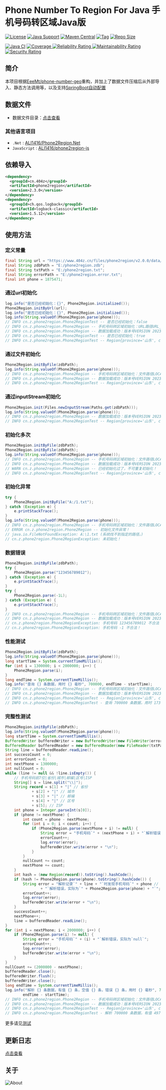 # Phone Number To Region For Java 手机号码转区域Java版

[![License](https://img.shields.io/github/license/ALI1416/phone2region?label=License)](https://www.apache.org/licenses/LICENSE-2.0.txt)
[![Java Support](https://img.shields.io/badge/Java-8+-green)](https://openjdk.org/)
[![Maven Central](https://img.shields.io/maven-central/v/cn.404z/phone2region?label=Maven%20Central)](https://mvnrepository.com/artifact/cn.404z/phone2region)
[![Tag](https://img.shields.io/github/v/tag/ALI1416/phone2region?label=Tag)](https://github.com/ALI1416/phone2region/tags)
[![Repo Size](https://img.shields.io/github/repo-size/ALI1416/phone2region?label=Repo%20Size&color=success)](https://github.com/ALI1416/phone2region/archive/refs/heads/master.zip)

[![Java CI](https://github.com/ALI1416/phone2region/actions/workflows/ci.yml/badge.svg)](https://github.com/ALI1416/phone2region/actions/workflows/ci.yml)
[![Coverage](https://sonarcloud.io/api/project_badges/measure?project=ALI1416_phone2region&metric=coverage)
![Reliability Rating](https://sonarcloud.io/api/project_badges/measure?project=ALI1416_phone2region&metric=reliability_rating)
![Maintainability Rating](https://sonarcloud.io/api/project_badges/measure?project=ALI1416_phone2region&metric=sqale_rating)
![Security Rating](https://sonarcloud.io/api/project_badges/measure?project=ALI1416_phone2region&metric=security_rating)](https://sonarcloud.io/summary/new_code?id=ALI1416_phone2region)

## 简介

本项目根据[EeeMt/phone-number-geo](https://github.com/EeeMt/phone-number-geo)重构，并加上了数据文件压缩后从外部导入、静态方法调用等，以及支持[SpringBoot自动配置](https://github.com/ALI1416/phone2region-spring-boot-autoconfigure)

## 数据文件

- 数据文件目录：[点击查看](./data)

### 其他语言项目

- `.Net` : [ALI1416/Phone2Region.Net](https://github.com/ALI1416/Phone2Region.Net)
- `JavaScript` : [ALI1416/phone2region-js](https://github.com/ALI1416/phone2region-js)

## 依赖导入

```xml
<dependency>
  <groupId>cn.404z</groupId>
  <artifactId>phone2region</artifactId>
  <version>2.3.0</version>
</dependency>
<dependency>
  <groupId>ch.qos.logback</groupId>
  <artifactId>logback-classic</artifactId>
  <version>1.5.12</version>
</dependency>
```

## 使用方法

### 定义常量

```java
final String url = "https://www.404z.cn/files/phone2region/v2.0.0/data/phone2region.zdb";
final String zdbPath = "E:/phone2region.zdb";
final String txtPath = "E:/phone2region.txt";
final String errorPath = "E:/phone2region.error.txt";
final int phone = 1875471;
```

### 通过url初始化

```java
log.info("是否已经初始化：{}", Phone2Region.initialized());
Phone2Region.initByUrl(url);
log.info("是否已经初始化：{}", Phone2Region.initialized());
log.info(String.valueOf(Phone2Region.parse(phone)));
// INFO cn.z.phone2region.Phone2RegionTest -- 是否已经初始化：false
// INFO cn.z.phone2region.Phone2Region -- 手机号码转区域初始化：URL路径URL_PATH https://www.404z.cn/files/phone2region/v2.0.0/data/phone2region.zdb
// INFO cn.z.phone2region.Phone2Region -- 数据加载成功：版本号VERSION 20230225 ，校验码CRC32 C8AEEA0A
// INFO cn.z.phone2region.Phone2RegionTest -- 是否已经初始化：true
// INFO cn.z.phone2region.Phone2RegionTest -- Region{province='山东', city='济宁', zipCode='272000', areaCode='0537', isp='移动'}
```

### 通过文件初始化

```java
Phone2Region.initByFile(zdbPath);
log.info(String.valueOf(Phone2Region.parse(phone)));
// INFO cn.z.phone2region.Phone2Region -- 手机号码转区域初始化：文件路径LOCAL_PATH E:/phone2region.zdb
// INFO cn.z.phone2region.Phone2Region -- 数据加载成功：版本号VERSION 20230225 ，校验码CRC32 C8AEEA0A
// INFO cn.z.phone2region.Phone2RegionTest -- Region{province='山东', city='济宁', zipCode='272000', areaCode='0537', isp='移动'}
```

### 通过inputStream初始化

```java
Phone2Region.init(Files.newInputStream(Paths.get(zdbPath)));
log.info(String.valueOf(Phone2Region.parse(phone)));
// INFO cn.z.phone2region.Phone2Region -- 数据加载成功：版本号VERSION 20230225 ，校验码CRC32 C8AEEA0A
// INFO cn.z.phone2region.Phone2RegionTest -- Region{province='山东', city='济宁', zipCode='272000', areaCode='0537', isp='移动'}
```

### 初始化多次

```java
Phone2Region.initByFile(zdbPath);
Phone2Region.initByFile(zdbPath);
log.info(String.valueOf(Phone2Region.parse(phone)));
// INFO cn.z.phone2region.Phone2Region -- 手机号码转区域初始化：文件路径LOCAL_PATH E:/phone2region.zdb
// INFO cn.z.phone2region.Phone2Region -- 数据加载成功：版本号VERSION 20230225 ，校验码CRC32 C8AEEA0A
// WARN cn.z.phone2region.Phone2Region -- 已经初始化过了，不可重复初始化！
// INFO cn.z.phone2region.Phone2RegionTest -- Region{province='山东', city='济宁', zipCode='272000', areaCode='0537', isp='移动'}
```

### 初始化异常

```java
try {
    Phone2Region.initByFile("A:/1.txt");
} catch (Exception e) {
    e.printStackTrace();
}
log.info(String.valueOf(Phone2Region.parse(phone)));
// INFO cn.z.phone2region.Phone2Region -- 手机号码转区域初始化：文件路径LOCAL_PATH A:/1.txt
// ERROR cn.z.phone2region.Phone2Region -- 初始化文件异常！
// java.io.FileNotFoundException: A:\1.txt (系统找不到指定的路径。)
// cn.z.phone2region.Phone2RegionException: 未初始化！
```

### 数据错误

```java
Phone2Region.initByFile(zdbPath);
try {
    Phone2Region.parse("123456789012");
} catch (Exception e) {
    e.printStackTrace();
}
try {
    Phone2Region.parse(-1L);
} catch (Exception e) {
    e.printStackTrace();
}
// INFO cn.z.phone2region.Phone2Region -- 手机号码转区域初始化：文件路径LOCAL_PATH E:/phone2region.zdb
// INFO cn.z.phone2region.Phone2Region -- 数据加载成功：版本号VERSION 20230225 ，校验码CRC32 C8AEEA0A
// cn.z.phone2region.Phone2RegionException: 手机号码 123456789012 不合法！
// cn.z.phone2region.Phone2RegionException: 手机号码 -1 不合法！
```

### 性能测试

```java
Phone2Region.initByFile(zdbPath);
log.info(String.valueOf(Phone2Region.parse(phone)));
long startTime = System.currentTimeMillis();
for (int i = 1300000; i < 2000000; i++) {
    Phone2Region.parse(i);
}
long endTime = System.currentTimeMillis();
log.info("查询 {} 条数据，用时 {} 毫秒", 700000, endTime - startTime);
// INFO cn.z.phone2region.Phone2Region -- 手机号码转区域初始化：文件路径LOCAL_PATH E:/phone2region.zdb
// INFO cn.z.phone2region.Phone2Region -- 数据加载成功：版本号VERSION 20230225 ，校验码CRC32 C8AEEA0A
// INFO cn.z.phone2region.Phone2RegionTest -- Region{province='山东', city='济宁', zipCode='272000', areaCode='0537', isp='移动'}
// INFO cn.z.phone2region.Phone2RegionTest - 查询 700000 条数据，用时 173 毫秒
```

### 完整性测试

```java
Phone2Region.initByFile(zdbPath);
log.info(String.valueOf(Phone2Region.parse(phone)));
long startTime = System.currentTimeMillis();
BufferedWriter bufferedWriter = new BufferedWriter(new FileWriter(errorPath));
BufferedReader bufferedReader = new BufferedReader(new FileReader(txtPath));
String line = bufferedReader.readLine();
int successCount = 0;
int errorCount = 0;
int nextPhone = 1300000;
int nullCount = 0;
while (line != null && !line.isEmpty()) {
    // 手机号码前7位|省份|城市|邮编|区号|ISP
    String[] s = line.split("\\|");
    String record = s[1] + "|" // 省份
            + s[2] + "|" // 城市
            + s[3] + "|" // 邮编
            + s[4] + "|" // 区号
            + s[5]; // ISP
    int phone = Integer.parseInt(s[0]);
    if (phone != nextPhone) {
        int count = phone - nextPhone;
        for (int i = 0; i < count; i++) {
            if (Phone2Region.parse(nextPhone + i) != null) {
                String error = "手机号码`" + (nextPhone + i) + "`解析错误，实际为`null`";
                errorCount++;
                log.error(error);
                bufferedWriter.write(error + "\n");
            }
        }
        nullCount += count;
        nextPhone += count;
    }
    int hash = (new Region(record)).toString().hashCode();
    if (hash != Phone2Region.parse(phone).toString().hashCode()) {
        String error = "解析记录`" + line + "`时发现手机号码`" + phone //
                + "`解析错误，实际为`" + Phone2Region.parse(phone) + "`";
        errorCount++;
        log.error(error);
        bufferedWriter.write(error + "\n");
    }
    successCount++;
    nextPhone++;
    line = bufferedReader.readLine();
}
for (int i = nextPhone; i < 2000000; i++) {
    if (Phone2Region.parse(i) != null) {
        String error = "手机号码`" + (i) + "`解析错误，实际为`null`";
        errorCount++;
        log.error(error);
        bufferedWriter.write(error + "\n");
    }
}
nullCount += (2000000 - nextPhone);
bufferedReader.close();
bufferedWriter.flush();
bufferedWriter.close();
long endTime = System.currentTimeMillis();
log.info("解析 {} 条数据，有值 {} 条，空值 {} 条，错误 {} 条，用时 {} 毫秒", 700000, successCount, nullCount, errorCount,
        endTime - startTime);
// INFO cn.z.phone2region.Phone2Region -- 手机号码转区域初始化：文件路径LOCAL_PATH E:/phone2region.zdb
// INFO cn.z.phone2region.Phone2Region -- 数据加载成功：版本号VERSION 20230225 ，校验码CRC32 C8AEEA0A
// INFO cn.z.phone2region.Phone2RegionTest -- Region{province='山东', city='济宁', zipCode='272000', areaCode='0537', isp='移动'}
// INFO cn.z.phone2region.Phone2RegionTest - 解析 700000 条数据，有值 497191 条，空值 202809 条，错误 0 条，用时 783 毫秒
```

更多请见[测试](./src/test)

## 更新日志

[点击查看](./CHANGELOG.md)

## 关于

<picture>
  <source media="(prefers-color-scheme: dark)" srcset="https://www.404z.cn/images/about.dark.svg">
  <img alt="About" src="https://www.404z.cn/images/about.light.svg">
</picture>
